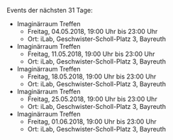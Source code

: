 Events der nächsten 31 Tage:

- Imaginärraum Treffen
  - Freitag, 04.05.2018, 19:00 Uhr bis 23:00 Uhr
  - Ort: iLab, Geschwister-Scholl-Platz 3, Bayreuth
- Imaginärraum Treffen
  - Freitag, 11.05.2018, 19:00 Uhr bis 23:00 Uhr
  - Ort: iLab, Geschwister-Scholl-Platz 3, Bayreuth
- Imaginärraum Treffen
  - Freitag, 18.05.2018, 19:00 Uhr bis 23:00 Uhr
  - Ort: iLab, Geschwister-Scholl-Platz 3, Bayreuth
- Imaginärraum Treffen
  - Freitag, 25.05.2018, 19:00 Uhr bis 23:00 Uhr
  - Ort: iLab, Geschwister-Scholl-Platz 3, Bayreuth
- Imaginärraum Treffen
  - Freitag, 01.06.2018, 19:00 Uhr bis 23:00 Uhr
  - Ort: iLab, Geschwister-Scholl-Platz 3, Bayreuth
